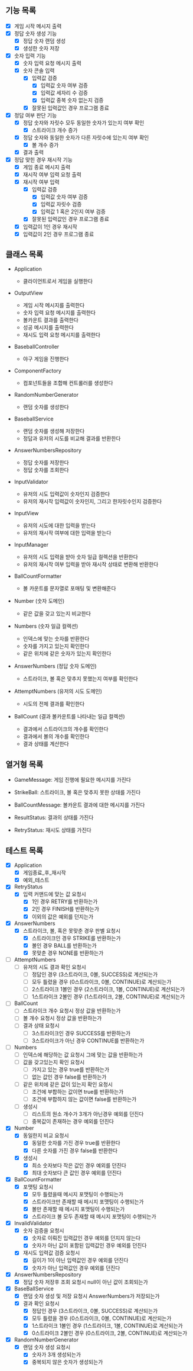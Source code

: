 ## 기능 목록

- [x] 게임 시작 메시지 출력
- [x] 정답 숫자 생성 기능
    - [x] 정답 숫자 랜덤 생성
    - [x] 생성한 숫자 저장
- [x] 숫자 입력 기능
    - [x] 숫자 입력 요청 메시지 출력
    - [x] 숫자 콘솔 입력
        - [x] 입력값 검증
            - [x] 입력값 숫자 여부 검증
            - [x] 입력값 세자리 수 검증
            - [x] 입력값 중복 숫자 없는지 검증
        - [x] 잘못된 입력값인 경우 프로그램 종료
- [x] 정답 여부 판단 기능
    - [x] 정답 숫자와 자릿수 모두 동일한 숫자가 있는지 여부 확인
        - [x] 스트라이크 개수 증가
    - [x] 정답 숫자와 동일한 숫자가 다른 자릿수에 있는지 여부 확인
        - [x] 볼 개수 증가
    - [x] 결과 출력
- [x] 정답 맞힌 경우 재시작 기능
    - [x] 게임 종료 메시지 출력
    - [x] 재시작 여부 입력 요청 출력
    - [x] 재시작 여부 입력
        - [x] 입력값 검증
            - [x] 입력값 숫자 여부 검증
            - [x] 입력값 자릿수 검증
            - [x] 입력값 1 혹은 2인지 여부 검증
        - [x] 잘못된 입력값인 경우 프로그램 종료
    - [x] 입력값이 1인 경우 재시작
    - [x] 입력값이 2인 경우 프로그램 종료

## 클래스 목록

- Application
    - 클라이언트로서 게임을 실행한다

- OutputView
    - 게임 시작 메시지를 출력한다
    - 숫자 입력 요청 메시지를 출력한다
    - 볼카운트 결과를 출력한다
    - 성공 메시지를 출력한다
    - 재시도 입력 요청 메시지를 출력한다

- BaseballController
    - 야구 게임을 진행한다

- ComponentFactory
    - 컴포넌트들을 조합해 컨트롤러를 생성한다

- RandomNumberGenerator
    - 랜덤 숫자를 생성한다

- BaseballService
    - 랜덤 숫자를 생성해 저장한다
    - 정답과 유저의 시도를 비교해 결과를 반환한다

- AnswerNumbersRepository
    - 정답 숫자를 저장한다
    - 정답 숫자를 조회한다

- InputValidator
    - 유저의 시도 입력값이 숫자인지 검증한다
    - 유저의 재시작 입력값이 숫자인지, 그리고 한자릿수인지 검증한다

- InputView
    - 유저의 시도에 대한 입력을 받는다
    - 유저의 재시작 여부에 대한 입력을 받는다

- InputManager
    - 유저의 시도 입력을 받아 숫자 일급 컬렉션을 반환한다
    - 유저의 재시작 여부 입력을 받아 재시작 상태로 변환해 반환한다

- BallCountFormatter
    - 볼 카운트를 문자열로 포매팅 및 변환해준다

- Number (숫자 도메인)
    - 같은 값을 갖고 있는지 비교한다

- Numbers (숫자 일급 컬렉션)
    - 인덱스에 맞는 숫자를 반환한다
    - 숫자를 가지고 있는지 확인한다
    - 같은 위치에 같은 숫자가 있는지 확인한다

- AnswerNumbers (정답 숫자 도메인)
    - 스트라이크, 볼 혹은 맞추지 못했는지 여부를 확인한다

- AttemptNumbers (유저의 시도 도메인)
    - 시도의 전체 결과를 확인한다

- BallCount (결과 볼카운트를 나타내는 일급 컬렉션)
    - 결과에서 스트라이크의 개수를 확인한다
    - 결과에서 볼의 개수를 확인한다
    - 결과 상태를 계산한다

## 열거형 목록

- GameMessage: 게임 진행에 필요한 메시지를 가진다

- StrikeBall: 스트라이크, 볼 혹은 맞추지 못한 상태를 가진다

- BallCountMessage: 볼카운트 결과에 대한 메시지를 가진다

- ResultStatus: 결과의 상태를 가진다

- RetryStatus: 재시도 상태를 가진다

## 테스트 목록

- [x] Application
    - [x] 게임종료_후_재시작
    - [x] 예외_테스트
- [x] RetryStatus
    - [x] 입력 커맨드에 맞는 값 요청시
        - [x] 1인 경우 RETRY를 반환하는가
        - [x] 2인 경우 FINISH를 반환하는가
        - [x] 이외의 값은 예외를 던지는가
- [x] AnswerNumbers
    - [x] 스트라이크, 볼, 혹은 못맞춘 경우 판별 요청시
        - [x] 스트라이크인 경우 STRIKE를 반환하는가
        - [x] 볼인 경우 BALL를 반환하는가
        - [x] 못맞춘 경우 NONE를 반환하는가
- [ ] AttemptNumbers
    - [ ] 유저의 시도 결과 확인 요청시
        - [ ] 정답인 경우 (3스트라이크, 0볼, SUCCESS)로 계산되는가
        - [ ] 모두 틀렸을 경우 (0스트라이크, 0볼, CONTINUE)로 계산되는가
        - [ ] 2스트라이크 1볼인 경우 (2스트라이크, 1볼, CONTINUE)로 계산되는가
        - [ ] 1스트라이크 2볼인 경우 (1스트라이크, 2볼, CONTINUE)로 계산되는가
- [ ] BallCount
    - [ ] 스트라이크 개수 요청시 정상 값을 반환하는가
    - [ ] 볼 개수 요청시 정상 값을 반환하는가
    - [ ] 결과 상태 요청시
        - [ ] 3스트라이크인 경우 SUCCESS를 반환하는가
        - [ ] 3스트라이크가 아닌 경우 CONTINUE를 반환하는가
- [ ] Numbers
    - [ ] 인덱스에 해당하는 값 요청시 그에 맞는 값을 반환하는가
    - [ ] 값을 갖고있는지 확인 요청시
        - [ ] 가지고 있는 경우 true를 반환하는가
        - [ ] 없는 값인 경우 false를 반환하는가
    - [ ] 같은 위치에 같은 값이 있는지 확인 요청시
        - [ ] 조건에 부합하는 값이면 true를 반환하는가
        - [ ] 조건에 부합하지 않는 값이면 false를 반환하는가
    - [ ] 생성시
        - [ ] 리스트의 원소 개수가 3개가 아닌경우 예외를 던진다
        - [ ] 중복값이 존재하는 경우 예외를 던진다
- [x] Number
    - [x] 동일한지 비교 요청시
        - [x] 동일한 숫자를 가진 경우 true를 반환한다
        - [x] 다른 숫자를 가진 경우 false를 반환한다
    - [x] 생성시
        - [x] 최소 숫자보다 작은 값인 경우 예외를 던진다
        - [x] 최대 숫자보다 큰 값인 경우 예외를 던진다
- [x] BallCountFormatter
    - [x] 포맷팅 요청시
        - [x] 모두 틀렸을때 메시지 포맷팅이 수행되는가
        - [x] 스트라이크만 존재할 때 메시지 포맷팅이 수행되는가
        - [x] 볼만 존재할 때 메시지 포맷팅이 수행되는가
        - [x] 스트라이크 볼 모두 존재할 때 메시지 포맷팅이 수행되는가
- [x] InvalidValidator
    - [x] 숫자 검증을 요청시
        - [x] 숫자로 이뤄진 입력값인 경우 예외를 던지지 않는다
        - [x] 숫자가 아닌 값이 포함된 입력값인 경우 예외를 던진다
    - [x] 재시도 입력값 검증 요청시
        - [x] 길이가 1이 아닌 입력값인 경우 예외를 던진다
        - [x] 숫자가 아닌 입력값인 경우 예외를 던진다
- [x] AnswerNumbersRepository
    - [x] 정답 숫자 저장후 조회 요청시 null이 아닌 값이 조회되는가
- [x] BaseBallService
    - [x] 랜덤 숫자 생성 및 저장 요청시 AnswerNumbers가 저장되는가
    - [x] 결과 확인 요청시
        - [x] 정답인 경우 (3스트라이크, 0볼, SUCCESS)로 계산되는가
        - [x] 모두 틀렸을 경우 (0스트라이크, 0볼, CONTINUE)로 계산되는가
        - [x] 1스트라이크 1볼인 경우 (1스트라이크, 1볼, CONTINUE)로 계산되는가
        - [x] 0스트라이크 2볼인 경우 (0스트라이크, 2볼, CONTINUE)로 계산되는가
- [x] RandomNumberGenerator
    - [x] 랜덤 숫자 생성 요청시
        - [x] 숫자가 3개 생성되는가
        - [x] 중복되지 않은 숫자가 생성되는가
